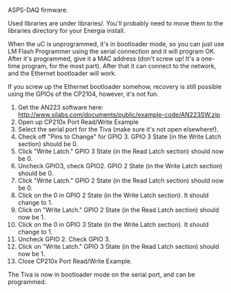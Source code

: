 ASPS-DAQ firmware.

Used libraries are under libraries/. You'll probably need to move them to the
libraries directory for your Energia install.

When the uC is unprogrammed, it's in bootloader mode, so you can just use LM Flash Programmer using the serial
connection and it will program OK. After it's programmed, give it a MAC address (don't screw up! It's a one-time
program, for the most part). After that it can connect to the network, and the Ethernet bootloader will work.

If you screw up the Ethernet bootloader somehow, recovery is still possible using the GPIOs of the CP2104, however,
it's not fun.

1) Get the AN223 software here: http://www.silabs.com/documents/public/example-code/AN223SW.zip
2) Open up CP210x Port Read/Write Example
3) Select the serial port for the Tiva (make sure it's not open elsewhere!).
4) Check off "Pins to Change" for GPIO 3. GPIO 3 State (in the Write Latch section) should be 0.
5) Click "Write Latch." GPIO 3 State (in the Read Latch section) should now be 0.
6) Uncheck GPIO3, check GPIO2. GPIO 2 State (in the Write Latch section) should be 0.
7) Click "Write Latch." GPIO 2 State (in the Read Latch section) should now be 0.
8) Click on the 0 in GPIO 2 State (in the Write Latch section). It should change to 1.
9) Click on "Write Latch." GPIO 2 State (in the Read Latch section) should now be 1.
10) Click on the 0 in GPIO 3 State (in the Write Latch section). It should change to 1.
11) Uncheck GPIO 2. Check GPIO 3.
12) Click on "Write Latch." GPIO 3 State (in the Read Latch section) should now be 1.
13) Close CP210x Port Read/Write Example.

The Tiva is now in bootloader mode on the serial port, and can be programmed. 
